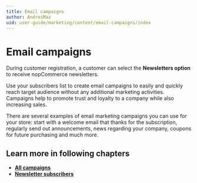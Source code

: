 ```yaml
---
title: Email campaigns
author: AndreiMaz
uid: user-guide/marketing/content/email-campaigns/index
---
```


# Email campaigns

During customer registration, a customer can select the **Newsletters option** to receive nopCommerce newsletters.

Use your subscribers list to create email campaigns to easily and quickly reach target audience without any additional marketing activities. Campaigns help to promote trust and loyalty to a company while also increasing sales.

There are several examples of email marketing campaigns you can use for your store: start with a welcome email that thanks for the subscription, regularly send out announcements, news regarding your company, coupons for future purchasing and much more.

## Learn more in following chapters

- **[All campaigns](xref:user-guide/marketing/content/email-campaigns/all-campaigns.md)**
- **[Newsletter subscribers](xref:user-guide/marketing/content/email-campaigns/newsletter-subscribers.md)**
